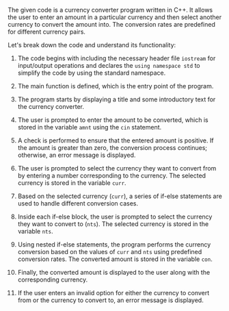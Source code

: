 The given code is a currency converter program written in C++. It allows the user to enter an amount in a particular currency and then select another currency to convert the amount into. The conversion rates are predefined for different currency pairs.

Let's break down the code and understand its functionality:

1. The code begins with including the necessary header file `iostream` for input/output operations and declares the `using namespace std` to simplify the code by using the standard namespace.

2. The main function is defined, which is the entry point of the program.

3. The program starts by displaying a title and some introductory text for the currency converter.

4. The user is prompted to enter the amount to be converted, which is stored in the variable `amnt` using the `cin` statement.

5. A check is performed to ensure that the entered amount is positive. If the amount is greater than zero, the conversion process continues; otherwise, an error message is displayed.

6. The user is prompted to select the currency they want to convert from by entering a number corresponding to the currency. The selected currency is stored in the variable `curr`.

7. Based on the selected currency (`curr`), a series of if-else statements are used to handle different conversion cases.

8. Inside each if-else block, the user is prompted to select the currency they want to convert to (`nts`). The selected currency is stored in the variable `nts`.

9. Using nested if-else statements, the program performs the currency conversion based on the values of `curr` and `nts` using predefined conversion rates. The converted amount is stored in the variable `con`.

10. Finally, the converted amount is displayed to the user along with the corresponding currency.

11. If the user enters an invalid option for either the currency to convert from or the currency to convert to, an error message is displayed.

